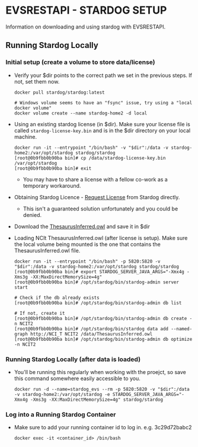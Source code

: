 # EVSRESTAPI - STARDOG SETUP

Information on downloading and using stardog with EVSRESTAPI.

## Running Stardog Locally

### Initial setup (create a volume to store data/license)
* Verify your $dir points to the correct path we set in the previous steps. If not, set them now.

      docker pull stardog/stardog:latest
      
      # Windows volume seems to have an "fsync" issue, try using a "local docker volume"
      docker volume create --name stardog-home2 -d local

* Using an existing stardog license (in $dir). Make sure your license file is called `stardog-license-key.bin` and is in the $dir directory on your local machine.

      docker run -it --entrypoint "/bin/bash" -v "$dir":/data -v stardog-home2:/var/opt/stardog stardog/stardog
      [root@0b9fbb0b90ba bin]# cp /data/stardog-license-key.bin /var/opt/stardog
      [root@0b9fbb0b90ba bin]# exit
  * You may have to share a license with a fellow co-work as a temporary workaround.

* Obtaining Stardog Licence - [Request License](https://www.stardog.com/license-request/) from Stardog directly.
  * This isn't a guaranteed solution unfortunately and you could be denied. 

* Download the [ThesaurusInferred.owl](https://drive.google.com/drive/u/0/folders/11RcXLTsbOZ34_7ofKdVxLKHp_8aJGgTI) and save it in $dir

* Loading NCIt ThesaurusInferred.owl (after license is setup).  Make sure the local volume being mounted is the one that contains the ThesaurusInferred.owl file.

      
      docker run -it --entrypoint "/bin/bash" -p 5820:5820 -v "$dir":/data -v stardog-home2:/var/opt/stardog stardog/stardog
      [root@0b9fbb0b90ba bin]# export STARDOG_SERVER_JAVA_ARGS="-Xmx4g -Xms3g -XX:MaxDirectMemorySize=4g"
      [root@0b9fbb0b90ba bin]# /opt/stardog/bin/stardog-admin server start
      
      # Check if the db already exists
      [root@0b9fbb0b90ba bin]# /opt/stardog/bin/stardog-admin db list
      
      # If not, create it
      [root@0b9fbb0b90ba bin]# /opt/stardog/bin/stardog-admin db create -n NCIT2
      [root@0b9fbb0b90ba bin]# /opt/stardog/bin/stardog data add --named-graph http://NCI_T NCIT2 /data/ThesaurusInferred.owl
      [root@0b9fbb0b90ba bin]# /opt/stardog/bin/stardog-admin db optimize -n NCIT2

### Running Stardog Locally (after data is loaded)
* You'll be running this regularly when working with the proejct, so save this command somewhere easily accessible to you.

      docker run -d --name=stardog_evs --rm -p 5820:5820 -v "$dir":/data -v stardog-home2:/var/opt/stardog -e STARDOG_SERVER_JAVA_ARGS="-Xmx4g -Xms3g -XX:MaxDirectMemorySize=4g" stardog/stardog

### Log into a Running Stardog Container
* Make sure to add your running container id to log in.  e.g. 3c29d72babc2

      docker exec -it <container_id> /bin/bash
